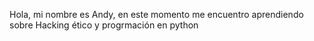 Hola, mi nombre es Andy, en este momento me encuentro aprendiendo sobre Hacking ético y progrmación en python

<!---
tylertheripper/tylertheripper is a ✨ special ✨ repository because its `README.md` (this file) appears on your GitHub profile.
You can click the Preview link to take a look at your changes.
--->
